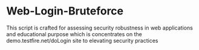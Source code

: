 # Web-Login-Bruteforce
This script is crafted for assessing security robustness in web applications and educational purpose which is concentrates on the demo.testfire.net/doLogin site to elevating security practices
